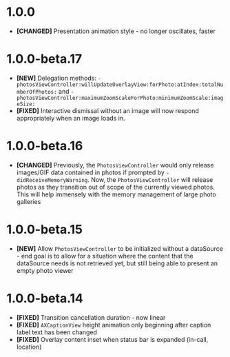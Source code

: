 # 1.0.0
- **[CHANGED]** Presentation animation style - no longer oscillates, faster

# 1.0.0-beta.17
- **[NEW]** Delegation methods: `-photosViewController:willUpdateOverlayView:forPhoto:atIndex:totalNumberOfPhotos:` and `-photosViewController:maximumZoomScaleForPhoto:minimumZoomScale:imageSize:`
- **[FIXED]** Interactive dismissal without an image will now respond appropriately when an image loads in.

# 1.0.0-beta.16
- **[CHANGED]** Previously, the `PhotosViewController` would only release images/GIF data contained in photos if prompted by `-didReceiveMemoryWarning`.
                Now, the `PhotosViewController` will release photos as they transition out of scope of the currently viewed photos. This will
                help immensely with the memory management of large photo galleries

# 1.0.0-beta.15
- **[NEW]** Allow `PhotosViewController` to be initialized without a dataSource - end goal is to allow for a
            situation where the content that the dataSource needs is not retrieved yet, but still being able to present
            an empty photo viewer

# 1.0.0-beta.14
- **[FIXED]** Transition cancellation duration - now linear
- **[FIXED]** `AXCaptionView` height animation only beginning after caption label text has been changed
- **[FIXED]** Overlay content inset when status bar is expanded (in-call, location)
